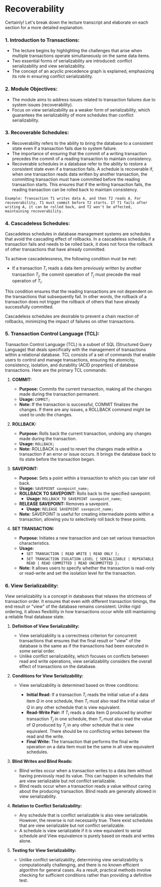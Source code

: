 # Recoverability

Certainly! Let's break down the lecture transcript and elaborate on each section for a more detailed explanation.

### 1. **Introduction to Transactions:**
   - The lecture begins by highlighting the challenges that arise when multiple transactions operate simultaneously on the same data items.
   - Two essential forms of serializability are introduced: conflict serializability and view serializability.
   - The concept of an acyclic precedence graph is explained, emphasizing its role in ensuring conflict serializability.

### 2. **Module Objectives:**
   - The module aims to address issues related to transaction failures due to system issues (recoverability).
   - Focus on view serializability as a weaker form of serializability, which guarantees the serializability of more schedules than conflict serializability.

### 3. **Recoverable Schedules:**
   - Recoverability refers to the ability to bring the database to a consistent state even if a transaction fails due to system failure.
   - The importance of ensuring that the commit of a writing transaction precedes the commit of a reading transaction to maintain consistency.
   - Recoverable schedules in a database refer to the ability to restore a consistent state even if a transaction fails. A schedule is recoverable if, when one transaction reads data written by another transaction, the committing transaction must have committed before the reading transaction starts. This ensures that if the writing transaction fails, the reading transaction can be rolled back to maintain consistency.  

    Example: Transaction T1 writes data A, and then T2 reads A. For recoverability, T1 must commit before T2 starts. If T1 fails after writing A, it can be rolled back, and T2 won't be affected, maintaining recoverability.

### 4. **Cascadeless Schedules:**
   Cascadeless schedules in database management systems are schedules that avoid the cascading effect of rollbacks. In a cascadeless schedule, if a transaction fails and needs to be rolled back, it does not force the rollback of other transactions that have already committed.

To achieve cascadelessness, the following condition must be met:

- If a transaction $T_i$ reads a data item previously written by another transaction $T_j$, the commit operation of $T_j$ must precede the read operation of $T_i$.

This condition ensures that the reading transactions are not dependent on the transactions that subsequently fail. In other words, the rollback of a transaction does not trigger the rollback of others that have already successfully committed.

Cascadeless schedules are desirable to prevent a chain reaction of rollbacks, minimizing the impact of failures on other transactions.

### 5. **Transaction Control Language (TCL):**
   Transaction Control Language (TCL) is a subset of SQL (Structured Query Language) that deals specifically with the management of transactions within a relational database. TCL consists of a set of commands that enable users to control and manage transactions, ensuring the atomicity, consistency, isolation, and durability (ACID properties) of database transactions. Here are the primary TCL commands:

1. **COMMIT:**
   - **Purpose:** Commits the current transaction, making all the changes made during the transaction permanent.
   - **Usage:** `COMMIT;`
   - **Note:** If the transaction is successful, COMMIT finalizes the changes. If there are any issues, a ROLLBACK command might be used to undo the changes.

2. **ROLLBACK:**
   - **Purpose:** Rolls back the current transaction, undoing any changes made during the transaction.
   - **Usage:** `ROLLBACK;`
   - **Note:** ROLLBACK is used to revert the changes made within a transaction if an error or issue occurs. It brings the database back to its state before the transaction began.

3. **SAVEPOINT:**
   - **Purpose:** Sets a point within a transaction to which you can later roll back.
   - **Usage:** `SAVEPOINT savepoint_name;`
   - **ROLLBACK TO SAVEPOINT:** Rolls back to the specified savepoint.
     - **Usage:** `ROLLBACK TO SAVEPOINT savepoint_name;`
   - **RELEASE SAVEPOINT:** Removes a savepoint.
     - **Usage:** `RELEASE SAVEPOINT savepoint_name;`
   - **Note:** SAVEPOINT is useful for creating intermediate points within a transaction, allowing you to selectively roll back to these points.

4. **SET TRANSACTION:**
   - **Purpose:** Initiates a new transaction and can set various transaction characteristics.
   - **Usage:** 
     - `SET TRANSACTION [ READ WRITE | READ ONLY ];`
     - `SET TRANSACTION ISOLATION LEVEL { SERIALIZABLE | REPEATABLE READ | READ COMMITTED | READ UNCOMMITTED };`
   - **Note:** It allows users to specify whether the transaction is read-only or read-write and set the isolation level for the transaction.

### 6. **View Serializability:**  
View serializability is a concept in databases that relaxes the strictness of transaction order. It ensures that even with different transaction timings, the end result or "view" of the database remains consistent. Unlike rigid ordering, it allows flexibility in how transactions occur while still maintaining a reliable final database state.

1. **Definition of View Serializability:**
   - View serializability is a correctness criterion for concurrent transactions that ensures that the final result or "view" of the database is the same as if the transactions had been executed in some serial order.
   - Unlike conflict serializability, which focuses on conflicts between read and write operations, view serializability considers the overall effect of transactions on the database.

2. **Conditions for View Serializability:**
   - View serializability is determined based on three conditions:  

     - **Initial Read:** If a transaction $T_i$ reads the initial value of a data item $Q$ in one schedule, then $T_i$ must also read the initial value of $Q$ in any other schedule that is view equivalent.
     - **Read-Write Pair:** If $T_i$ reads a data item $Q$ produced by another transaction $T_j$ in one schedule, then $T_i$ must also read the value of $Q$ produced by $T_j$ in any other schedule that is view equivalent. There should be no conflicting writes between the read and the write.
     - **Final Write:** The transaction that performs the final write operation on a data item must be the same in all view equivalent schedules.

3. **Blind Writes and Blind Reads:**
   - Blind writes occur when a transaction writes to a data item without having previously read its value. This can happen in schedules that are view serializable but not conflict serializable.
   - Blind reads occur when a transaction reads a value without caring about the producing transaction. Blind reads are generally allowed in view serializability.

4. **Relation to Conflict Serializability:**
   - Any schedule that is conflict serializable is also view serializable. However, the reverse is not necessarily true. There exist schedules that are view serializable but not conflict serializable.  
   - A schedule is view serializable if it is view equivalent to serial schedule and View equivalence is purely based on reads and writes alone.

5. **Testing for View Serializability:**
   - Unlike conflict serializability, determining view serializability is computationally challenging, and there is no known efficient algorithm for general cases. As a result, practical methods involve checking for sufficient conditions rather than providing a definitive test.